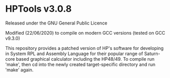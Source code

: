 # HPTools v3.0.8
Released under the GNU General Public Licence

Modified (22/06/2020) to compile on modern GCC versions (tested on GCC v9.3.0)



This repository provides a patched version of HP's software for developing in System RPL and Assembly Language for their popular range of Saturn-core based graphical calculator including the HP48/49. To compile run 'make', then cd into the newly created target-specific directory and run 'make' again.
